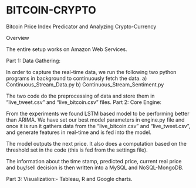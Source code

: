 # BITCOIN-CRYPTO
Bitcoin Price Index Predicator and Analyzing Crypto-Currency

Overview

The entire setup works on Amazon Web Services.

Part 1: Data Gathering:

In order to capture the real-time data, we run the following two python programs in background to continuously fetch the data. a) Continuous_Stream_Data.py b) Continuous_Stream_Sentiment.py

The two code do the preprocessing of data and store them in “live_tweet.csv” and “live_bitcoin.csv” files.
Part 2: Core Engine:

From the experiments we found LSTM based model to be performing better than ARIMA. We have set our best model parameters in engine.py file and once it is run it gathers data from the “live_bitcoin.csv” and “live_tweet.csv”, and generate features in real-time and is fed into the model.

The model outputs the next price. It also does a computation based on the threshold set in the code (this is fed from the settings file).

The information about the time stamp, predicted price, current real price and buy/sell decision is then written into a MySQL and NoSQL-MongoDB.

Part 3: Visualization:- Tableau, R and Google charts.
